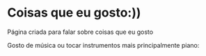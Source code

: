 <!DOCTYPE html>
<html lang="ptbr">
<head>
    <meta charset="UTF-8">
    <meta http-equiv="X-UA-Compatible" content="IE=edge">
    <meta name="viewport" content="width=device-width, initial-scale=1.0">
    <title>Adriana</title>
</head>
<body>
    <h1 class="titulo">Coisas que eu gosto:))</h1>
    <p class="text">Página criada para falar sobre coisas que eu gosto</p>
    </p>
    <P> Gosto de música ou tocar instrumentos mais principalmente piano:
    </P>
    <p class="image"><a href=(https://github.com/juliaamunhozz/4Teste/assets/148217150/5416f3d5-c1e8-4f05-b545-5a27c313da52)

    
